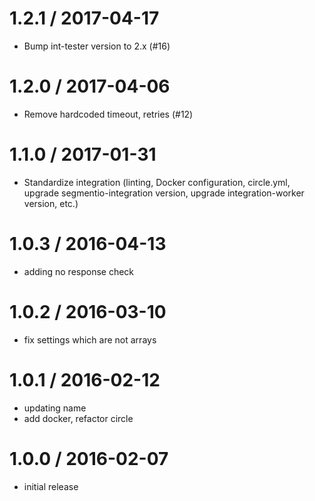 
1.2.1 / 2017-04-17
==================

  * Bump int-tester version to 2.x (#16)

1.2.0 / 2017-04-06
==================

 *  Remove hardcoded timeout, retries (#12)

1.1.0 / 2017-01-31
==================

  * Standardize integration (linting, Docker configuration, circle.yml, upgrade
segmentio-integration version, upgrade integration-worker version, etc.)


1.0.3 / 2016-04-13
==================

  * adding no response check

1.0.2 / 2016-03-10
==================

  * fix settings which are not arrays

1.0.1 / 2016-02-12
==================

  * updating name
  * add docker, refactor circle

1.0.0 / 2016-02-07
==================

  * initial release
